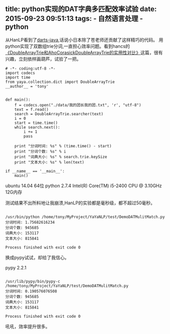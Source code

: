 title: python实现的DAT字典多匹配效率试验
date: 2015-09-23 09:51:13
tags: 
    - 自然语言处理
    - python
---
从HanLP看到了[darts-java](https://github.com/komiya-atsushi/darts-java),话说小日本除了苍老师还贡献了这样精巧的代码。
用python实现了双数组trie分词,一直担心效率问题。看到hancs的[《DoubleArrayTrie和AhoCorasickDoubleArrayTrie的实用性对比》](http://www.hankcs.com/program/algorithm/double-array-trie-vs-aho-corasick-double-array-trie.html)这篇，很有兴趣，立刻依样画葫芦，试验了一把。
```
# -*- coding:utf-8 -*-
import codecs
import time
from yaya.collection.dict import DoubleArrayTrie
__author__ = 'tony'


def main():
    f = codecs.open("./data/我的团长我的团.txt", 'r', "utf-8")
    text = f.read()
    search = DoubleArrayTrie.searcher(text)
    i = 0
    start = time.time()
    while search.next():
        i += 1
        pass

    print "分词时间: %s" % (time.time() - start)
    print "分词个数: %s" % i
    print "词典大小: %s" % search.trie.keySize
    print "文本大小: %s" % len(text)

if __name__ == '__main__':
    main()

```

ubuntu 14.04 64位
python 2.7.4
Intel(R) Core(TM) i5-2400 CPU @ 3.10GHz
12G内存

测试结果不出所料地让我崩溃,HanLP的实验都是毫秒级，都不超过50毫秒。

```

/usr/bin/python /home/tony/MyProject/YaYaNLP/test/DemoDATMulitMatch.py
分词时间: 1.75682616234
分词个数: 945685
词典大小: 153117
文本大小: 815841

Process finished with exit code 0

```

换成pypy试试，却给了我信心。

pypy 2.2.1

```

/usr/lib/pypy/bin/pypy-c /home/tony/MyProject/YaYaNLP/test/DemoDATMulitMatch.py
分词时间: 0.190576076508
分词个数: 945685
词典大小: 153117
文本大小: 815841

Process finished with exit code 0

```

吼吼，效率提升很多。




